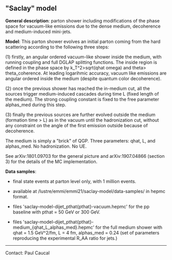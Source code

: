 ## "Saclay" model

**General description**: parton shower including modifications of the phase space for vacuum-like emissions due to the dense medium, decoherence and medium-induced mini-jets.

**Model**: This parton shower evolves an initial parton coming from the hard scattering according to the following three steps:

(1) firstly, an angular ordered vacuum-like shower inside the medium, with running coupling and full DGLAP splitting functions.
The inside region is defined in the phase space by k_T^2>sqrt(qhat omega) and theta> theta_coherence. At leading logarihmic accuracy, vacuum like emissions are angular ordered inside the medium (despite quantum color decoherence).

(2) once the previous shower has reached the in-medium cut, all the sources trigger medium-induced cascades during time L (fixed length of the medium). The strong coupling constant is fixed to the free parameter alphas_med during this step.

(3) finally the previous sources are further evolved outside the medium (formation time > L) as in the vacuum until the hadronization cut, without any constraint on the angle of the first emission outside because of decoherence. 

The medium is simply a "brick" of QGP. Three parameters: qhat, L, and alphas_med. No hadronization. No UE.

See arXiv:1801.09703 for the general picture and arXiv:1907.04866 (section 3) for the details of the MC implementation.

**Data samples**:

- final state events at parton level only, with 1 million events.

- available at /lustre/emmi/emmi21/saclay-model/data-samples/ in hepmc format.

- files 'saclay-model-dijet_pthat{pthat}-vacuum.hepmc' for the pp baseline with pthat = 50 GeV or 300 GeV.

- files 'saclay-model-dijet_pthat{pthat}-medium_{qhat_L_alphas_med}.hepmc' for the full medium shower with qhat = 1.5 GeV^2/fm, L = 4 fm, alphas_med = 0.24 (set of parameters reproducing the experimental R_AA ratio for jets.)

<hr>

Contact: Paul Caucal

